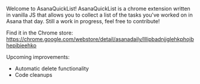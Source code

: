 Welcome to AsanaQuickList! 
AsanaQuickList is a chrome extension written in vanilla JS that allows you to collect a list of the tasks you've worked on in Asana that day. 
Still a work in progress, feel free to contribute!

Find it in the Chrome store: https://chrome.google.com/webstore/detail/asanadaily/lllipbadnjjglehkphojbhepibieehko

Upcoming improvements:
- Automatic delete functionality
- Code cleanups
